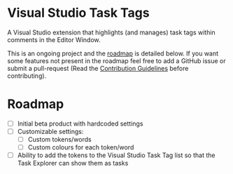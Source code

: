 # Visual Studio Task Tags

A Visual Studio extension that highlights (and manages) task tags within comments in the Editor Window.

This is an ongoing project and the [roadmap](#roadmap) is detailed below. If you want some features not present in the roadmap feel free to add a GitHub issue or submit a pull-request (Read the [Contribution Guidelines](CONTRIBUTING.md) before contributing).

# Roadmap

- [ ] Initial beta product with hardcoded settings
- [ ] Customizable settings:
    - [ ] Custom tokens/words
    - [ ] Custom colours for each token/word
- [ ] Ability to add the tokens to the Visual Studio Task Tag list so that the Task Explorer can show them as tasks
